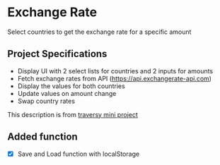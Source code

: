 # Exchange Rate

Select countries to get the exchange rate for a specific amount

## Project Specifications

- Display UI with 2 select lists for countries and 2 inputs for amounts
- Fetch exchange rates from API (https://api.exchangerate-api.com)
- Display the values for both countries
- Update values on amount change
- Swap country rates

This description is from [traversy mini project](https://github.com/bradtraversy/vanillawebprojects/tree/master/exchange-rate)

## Added function

- [x] Save and Load function with localStorage
